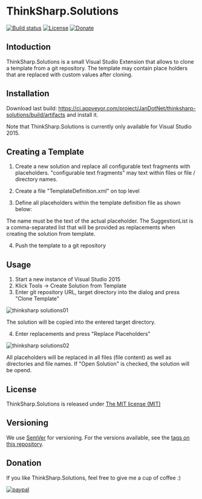 # ThinkSharp.Solutions

[![Build status](https://ci.appveyor.com/api/projects/status/l3aagqmbfmgxwv3t?svg=true)](https://ci.appveyor.com/project/JanDotNet/thinksharp-solutions)
[![License](https://img.shields.io/badge/license-MIT-blue.svg)](LICENSE.TXT)
[![Donate](https://img.shields.io/badge/Donate-PayPal-green.svg)](https://www.paypal.com/cgi-bin/webscr?cmd=_s-xclick&hosted_button_id=MSBFDUU5UUQZL)

## Intoduction

ThinkSharp.Solutions is a small Visual Studio Extension that allows to clone a template from a git repository. 
The template may contain place holders that are replaced with custom values after cloning.

## Installation

Download last build: https://ci.appveyor.com/project/JanDotNet/thinksharp-solutions/build/artifacts and install it.

Note that ThinkSharp.Solutions is currently only available for Visual Studio 2015.

## Creating a Template

1) Create a new solution and replace all configurable text fragments with placeholders. "configurable text fragments" may text within files or file / directory names.
2) Create a file "TemplateDefinition.xml" on top level
3) Define all placeholders within the template definition file as shown below:
   
    <?xml version="1.0" encoding="utf-8" ?>
    <TemplateDefinition>
        <Placeholders>
            <Placeholder Name="MODULE"
                         Description="The module the micro service belongs to."
                         SuggestionList="Module01, Module02, Module03" />
            <Placeholder Name="MICROSERVICE" 
	                 Description="The name of the microservice" />				 
        </Placeholders>
    </TemplateDefinition>

The name must be the text of the actual placeholder.
The SuggestionList is a comma-separated list that will be provided as replacements when creating the solution from template.

4) Push the template to a git repository

## Usage

1) Start a new instance of Visual Studio 2015
2) Klick Tools -> Create Solution from Template
3) Enter git repository URL, target directory into the dialog and press "Clone Template"

![thinksharp solutions01](https://user-images.githubusercontent.com/21179870/36869524-623b622a-1d9c-11e8-880f-a1359052416c.png)

The solution will be copied into the entered target directory.

4) Enter replacements and press "Replace Placeholders"

![thinksharp solutions02](https://user-images.githubusercontent.com/21179870/36869541-720c7e00-1d9c-11e8-83a1-75d48670a0d9.png)

All placeholders will be replaced in all files (file content) as well as directories and file names.
If "Open Solution" is checked, the solution will be opend.

## License

ThinkSharp.Solutions is released under [The MIT license (MIT)](LICENSE.TXT)

## Versioning

We use [SemVer](http://semver.org/) for versioning. For the versions available, see the [tags on this repository](https://github.com/JanDotNet/ThinkSharp.Solutions/tags). 

## Donation
If you like ThinkSharp.Solutions, feel free to give me a cup of coffee :) 

[![paypal](https://www.paypalobjects.com/en_US/i/btn/btn_donateCC_LG.gif)](https://www.paypal.com/cgi-bin/webscr?cmd=_s-xclick&hosted_button_id=MSBFDUU5UUQZL)
